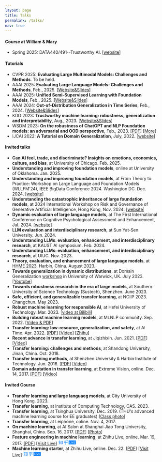 ```yaml
---
layout: page
title: Talks
permalink: /talks/
nav: true
---
```


#### Course at William & Mary

- Spring 2025: DATA440/491--Trustworthy AI. [[website](https://go.jd92.wang/spring25)]

#### Tutorials

- CVPR 2025: **Evaluating Large Multimodal Models: Challenges and Methods**. To be held.
- AAAI 2025: **Evaluating Large Language Models: Challenges and Methods**, Feb., 2025. [[Website&Slides](https://llm-understand.github.io/)]
- AAAI 2025: **Unified Semi-Supervised Learning with Foundation Models**, Feb., 2025. [[Website&Slides](https://unified-ssl.github.io/)]
- AAAI 2024: **Out-of-Distribution Generalization in Time Series**, Feb., 2024. [[Website&Slides](https://ood-timeseries.github.io/)]
- KDD 2023: **Trustworthy machine learning: robustness, generalization and interpretability**, Aug., 2023. [[Website&Slides](https://mltrust.github.io/)]
- WSDM 2023: **On the robustness of ChatGPT and NLP Foundation models: an adversarial and OOD perspective**, Feb., 2023. [[PDF](https://dgresearch.github.io/DG_tutorial_wsdm23_chatgpt.pdf)] [[More](https://dgresearch.github.io/)]
- IJCAI 2022: **A Tutorial on Domain Generalization**, July, 2022. [[website](https://dgresearch.github.io/)]

#### Invited talks

- **Can AI feel, trade, and discriminate? Insights on emotions, economics, culture, and bias**, at University of Chicago. Feb. 2025.
- **Understanding and improving foundation models**, online at University of Oklahoma. Jan. 2025.
- **Understanding and improving foundation models**, at From Theory to Practice: Workshop on Large Language and Foundation Models (WLLFM'24), IEEE BigData Conference 2024. Washington DC. Dec. 2024. [[website](https://sites.google.com/view/wllfm24/home?authuser=1)]
- **Understanding the catastrophic inheritance of large foundation models**, at 2024 International Workshop on Risk and Governance of Generative Artificial Intelligence, Hong Kong, Nov. 2024. [[website](https://www.ln.edu.hk/sds/news-and-events-v0/2024-international-workshop-on-risk-and-governance-of-gai)]
- **Dynamic evaluation of large language models**, at The First International Conference on Cognitive Psychological Assessment and Enhancement, Jul. 2024. [[website](https://psychometrics.bnu.edu.cn/iccpae2024/index.htm)]
- **LLM evaluation and interdisciplinary research**, at Sun Yat-Sen University. Jun. 2024.
- **Understanding LLMs: evaluation, enhancement, and interdisciplinary research**, at KAUST AI symposium. Feb. 2024.
- **Understanding LLMs: evaluation, enhancement, and interdisciplinary research**, at UIUC. Nov. 2023.
- **Theory, evaluation, and enhancement of large language models**, at [HHME 2023](https://hhme.ccf.org.cn/ZTLT_PCC_2023.html), Harbin, China. August 2023.
- **Towards generalization in dynamic distributions**, at Domain Generalization [workshop](https://warwick.ac.uk/fac/cross_fac/tia/domgen2023/) in University of Warwick, UK. July 2023. [[Youtube](https://www.youtube.com/watch?v=_VEvqQtOTQ0)]
- **Towards robustness research in the era of large models**, at Southern University of Science Technology (Sustech), Shenzhen. June 2023.
- **Safe, efficient, and generalizable transfer learning**, at NCIIP 2023. Changchun. May 2023.
- **Robust machine learning for responsible AI**, at Hefei University of Technology. Mar. 2023. [[video at Bilibili](https://www.bilibili.com/video/BV1184y1M7V4/)]
- **Building robust machine learning models**, at MLNLP community. Sep. 2022. [[Video & PDF](https://www.bilibili.com/video/BV1hP411V7SP/)]
- **Transfer learning: low-resource, generalization, and safety**, at AI Time. Apr. 2022. [[PDF](../assets/files/l16_aitime.pdf)] [[Video](https://www.bilibili.com/video/BV1nY411E7Uc/)] [[Zhihu](https://zhuanlan.zhihu.com/p/498902783)]
- **Recent advance in transfer learning**, at Jiqizhixin. Jun. 2021.
                    [[PDF](http://jd92.wang/assets/files/l15_jiqizhixin.pdf)]  [[Video](https://www.bilibili.com/video/BV1N5411T7Sb)]
- **Transfer learning: challenges and methods**, at Shandong University, Jinan, China. Oct. 2018.
- **Transfer learning methods**, at Shenzhen University & Harbin
                    Institute of Technology. Jun. 2018. [[PDF](http://jd92.wang/assets/files/l14_hit.pdf)] [[Video](http://cs.hrbust.edu.cn/site/newslistread.asp?lid=201862915500727130483)]
- **Domain adaptation in transfer learning**, at Extreme Vision, online. Dec. 14, 2017. [[PDF](http://jd92.wang/assets/files/l12_da.pdf)]  [[Video](http://mp.weixin.qq.com/s?__biz=MzI5MDUyMDIxNA==&mid=2247484940&idx=2&sn=35e64e07fde9a96afbb65dbf40a945eb&chksm=ec1febf5db6862e38d5e02ff3278c61b376932a46c5628c7d9cb1769c572bfd31819c13dd468&mpshare=1&scene=1&srcid=1219JpTNZFiNDCHsTUrUxwqy#rd)]


#### Invited Course

- **Transfer learning and large languaeg models**, at City University of Hong Kong. 2023.
- **Transfer learning**, at Institute of Computing Technology, CAS. 2023.
- **Transfer learning**, at Tsinghua University. Dec. 2019. (THU's
                    advanced machine learning course for EE graduates) [[Class photo](http://jd92.wang/image/img_thu.png)]
- **Transfer learning**, at Leiphone, online. Nov. 4, 2017.
- **On machine learning**, at AI Salon at Shanghai Jiao Tong University, Shanghai, China. Sep. 16, 2017. [[PDF](http://jd92.wang/assets/files/l10_mlsjtu.pdf)] [[Photo](http://jd92.wang/assets/image/20170916.jpg)]
- **Feature engineering in machine learning**, at Zhihu Live, online. Mar. 19, 2017. [[PDF]](http://jd92.wang/assets/files/l07_zhihu_fe.pdf) [[Visit Live](https://www.zhihu.com/lives/819543866939174912)] <img src="/assets/img/zhihu_live.png" width="60" height="18" />
- **Machine learning starter**, at Zhihu Live, online. Dec. 22. [[PDF](http://jd92.wang/assets/files/l06_zhihu_ml.pdf)] [[Visit Live](https://www.zhihu.com/lives/792423196996546560?utm_campaign=zhihulive&utm_source=zhihucolumn&utm_medium=Livecolumn)] <img src="/assets/img/zhihu_live.png" width="60" height="18" />
